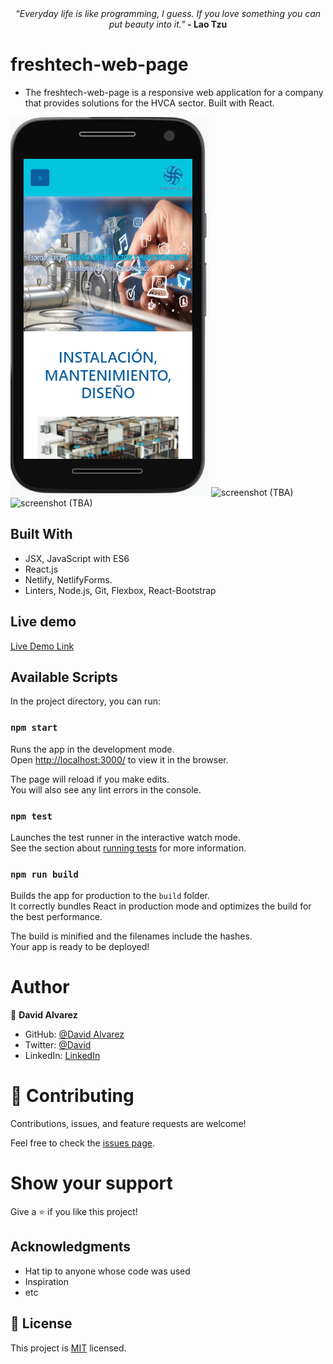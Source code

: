 <div align="center">
  <em align="center" style>“Everyday life is like programming, I guess. If you love something you can put beauty into it.”</em><strong> - Lao Tzu</strong>
</div>

# freshtech-web-page

- The freshtech-web-page is a responsive web application for a company that provides solutions for the HVCA sector. Built with React.

![screenshot (TBA)](./docs/screenshot1.PNG)
![screenshot (TBA)](./docs/screenshot2.PNG)
![screenshot (TBA)](./docs/screenshot3.PNG)

## Built With

- JSX, JavaScript with ES6
- React.js
- Netlify, NetlifyForms.
- Linters, Node.js, Git, Flexbox, React-Bootstrap

## Live demo

[Live Demo Link](https://freshtech-colombia.netlify.app/)

## Available Scripts

In the project directory, you can run:

### `npm start`

Runs the app in the development mode.\
Open [http://localhost:3000/](http://localhost:3000/) to view it in the browser.

The page will reload if you make edits.\
You will also see any lint errors in the console.

### `npm test`

Launches the test runner in the interactive watch mode.\
See the section about [running tests](https://facebook.github.io/create-react-app/docs/running-tests) for more information.

### `npm run build`

Builds the app for production to the `build` folder.\
It correctly bundles React in production mode and optimizes the build for the best performance.

The build is minified and the filenames include the hashes.\
Your app is ready to be deployed!

# Author

👤 **David Alvarez**

- GitHub: [@David Alvarez](https://github.com/petudeveloper)
- Twitter: [@David](https://twitter.com/petudeveloper)
- LinkedIn: [LinkedIn](https://www.linkedin.com/in/davidalvarezmazzo/)

# 🤝 Contributing

Contributions, issues, and feature requests are welcome!

Feel free to check the [issues page](https://github.com/petudeveloper/freshtech-web-page/issues).

# Show your support

Give a ⭐️ if you like this project!

## Acknowledgments

- Hat tip to anyone whose code was used
- Inspiration
- etc

## 📝 License

This project is [MIT](./MIT.md) licensed.
